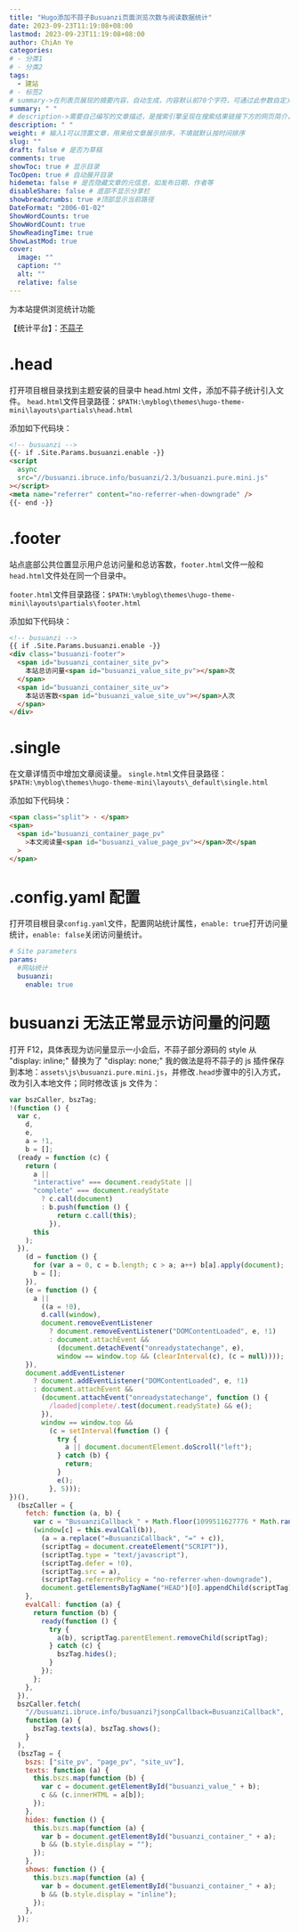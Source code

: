```yaml
---
title: "Hugo添加不蒜子Busuanzi页面浏览次数与阅读数据统计"
date: 2023-09-23T11:19:08+08:00
lastmod: 2023-09-23T11:19:08+08:00
author: ChiAn Ye
categories:
# - 分类1
# - 分类2
tags:
  - 建站
# - 标签2
# summary->在列表页展现的摘要内容，自动生成，内容默认前70个字符，可通过此参数自定义，一般无需专门设置
summary: " "
# description->需要自己编写的文章描述，是搜索引擎呈现在搜索结果链接下方的网页简介，建议设置
description: " "
weight: # 输入1可以顶置文章，用来给文章展示排序，不填就默认按时间排序
slug: ""
draft: false # 是否为草稿
comments: true
showToc: true # 显示目录
TocOpen: true # 自动展开目录
hidemeta: false # 是否隐藏文章的元信息，如发布日期、作者等
disableShare: false # 底部不显示分享栏
showbreadcrumbs: true #顶部显示当前路径
DateFormat: "2006-01-02"
ShowWordCounts: true
ShowWordCount: true
ShowReadingTime: true
ShowLastMod: true
cover:
  image: ""
  caption: ""
  alt: ""
  relative: false
---
```


为本站提供浏览统计功能

<!--more-->

【统计平台】：[不蒜子](http://busuanzi.ibruce.info/)

# .head

打开项目根目录找到主题安装的目录中 head.html 文件，添加不蒜子统计引入文件。
`head.html`文件目录路径：`$PATH:\myblog\themes\hugo-theme-mini\layouts\partials\head.html`

添加如下代码块：

```html
<!-- busuanzi -->
{{- if .Site.Params.busuanzi.enable -}}
<script
  async
  src="//busuanzi.ibruce.info/busuanzi/2.3/busuanzi.pure.mini.js"
></script>
<meta name="referrer" content="no-referrer-when-downgrade" />
{{- end -}}
```

# .footer

站点底部公共位置显示用户总访问量和总访客数，`footer.html`文件一般和`head.html`文件处在同一个目录中。

`footer.html`文件目录路径：`$PATH:\myblog\themes\hugo-theme-mini\layouts\partials\footer.html`

添加如下代码块：

```html
<!-- busuanzi -->
{{ if .Site.Params.busuanzi.enable -}}
<div class="busuanzi-footer">
  <span id="busuanzi_container_site_pv">
    本站总访问量<span id="busuanzi_value_site_pv"></span>次
  </span>
  <span id="busuanzi_container_site_uv">
    本站访客数<span id="busuanzi_value_site_uv"></span>人次
  </span>
</div>
```

# .single

在文章详情页中增加文章阅读量。
`single.html`文件目录路径：`$PATH:\myblog\themes\hugo-theme-mini\layouts\_default\single.html`

添加如下代码块：

```html
<span class="split"> · </span>
<span>
  <span id="busuanzi_container_page_pv"
    >本文阅读量<span id="busuanzi_value_page_pv"></span>次</span
  >
</span>
```

# .config.yaml 配置

打开项目根目录`config.yaml`文件，配置网站统计属性，`enable: true`打开访问量统计，`enable: false`关闭访问量统计。

```yaml
# Site parameters
params:
  #网站统计
  busuanzi:
    enable: true
```

# busuanzi 无法正常显示访问量的问题

打开 F12，具体表现为访问量显示一小会后，不蒜子部分源码的 style 从 "display: inline;" 替换为了 "display: none;"
我的做法是将不蒜子的 js 插件保存到本地：`assets\js\busuanzi.pure.mini.js`，并修改`.head`步骤中的引入方式，改为引入本地文件；同时修改该 js 文件为：

```js
var bszCaller, bszTag;
!(function () {
  var c,
    d,
    e,
    a = !1,
    b = [];
  (ready = function (c) {
    return (
      a ||
      "interactive" === document.readyState ||
      "complete" === document.readyState
        ? c.call(document)
        : b.push(function () {
            return c.call(this);
          }),
      this
    );
  }),
    (d = function () {
      for (var a = 0, c = b.length; c > a; a++) b[a].apply(document);
      b = [];
    }),
    (e = function () {
      a ||
        ((a = !0),
        d.call(window),
        document.removeEventListener
          ? document.removeEventListener("DOMContentLoaded", e, !1)
          : document.attachEvent &&
            (document.detachEvent("onreadystatechange", e),
            window == window.top && (clearInterval(c), (c = null))));
    }),
    document.addEventListener
      ? document.addEventListener("DOMContentLoaded", e, !1)
      : document.attachEvent &&
        (document.attachEvent("onreadystatechange", function () {
          /loaded|complete/.test(document.readyState) && e();
        }),
        window == window.top &&
          (c = setInterval(function () {
            try {
              a || document.documentElement.doScroll("left");
            } catch (b) {
              return;
            }
            e();
          }, 5)));
})(),
  (bszCaller = {
    fetch: function (a, b) {
      var c = "BusuanziCallback_" + Math.floor(1099511627776 * Math.random());
      (window[c] = this.evalCall(b)),
        (a = a.replace("=BusuanziCallback", "=" + c)),
        (scriptTag = document.createElement("SCRIPT")),
        (scriptTag.type = "text/javascript"),
        (scriptTag.defer = !0),
        (scriptTag.src = a),
        (scriptTag.referrerPolicy = "no-referrer-when-downgrade"),
        document.getElementsByTagName("HEAD")[0].appendChild(scriptTag);
    },
    evalCall: function (a) {
      return function (b) {
        ready(function () {
          try {
            a(b), scriptTag.parentElement.removeChild(scriptTag);
          } catch (c) {
            bszTag.hides();
          }
        });
      };
    },
  }),
  bszCaller.fetch(
    "//busuanzi.ibruce.info/busuanzi?jsonpCallback=BusuanziCallback",
    function (a) {
      bszTag.texts(a), bszTag.shows();
    }
  ),
  (bszTag = {
    bszs: ["site_pv", "page_pv", "site_uv"],
    texts: function (a) {
      this.bszs.map(function (b) {
        var c = document.getElementById("busuanzi_value_" + b);
        c && (c.innerHTML = a[b]);
      });
    },
    hides: function () {
      this.bszs.map(function (a) {
        var b = document.getElementById("busuanzi_container_" + a);
        b && (b.style.display = "");
      });
    },
    shows: function () {
      this.bszs.map(function (a) {
        var b = document.getElementById("busuanzi_container_" + a);
        b && (b.style.display = "inline");
      });
    },
  });
```
